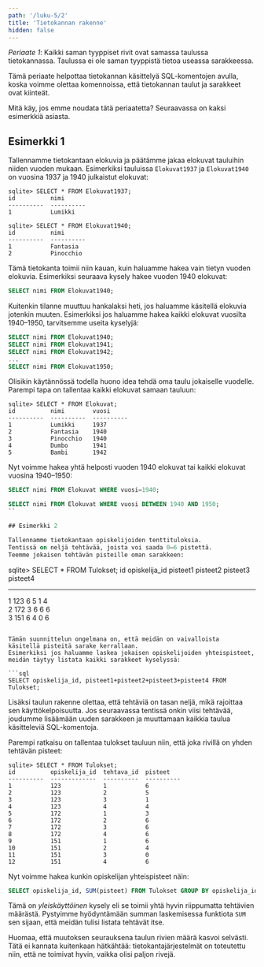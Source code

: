 ```yaml
---
path: '/luku-5/2'
title: 'Tietokannan rakenne'
hidden: false
---
```


*Periaate 1*:
Kaikki saman tyyppiset rivit ovat samassa
taulussa tietokannassa.
Taulussa ei ole saman tyyppistä tietoa
useassa sarakkeessa.

Tämä periaate helpottaa tietokannan käsittelyä
SQL-komentojen avulla,
koska voimme olettaa komennoissa,
että tietokannan taulut ja sarakkeet ovat kiinteät.

Mitä käy, jos emme noudata tätä periaatetta?
Seuraavassa on kaksi esimerkkiä asiasta.

## Esimerkki 1

Tallennamme tietokantaan elokuvia ja
päätämme jakaa elokuvat tauluihin niiden vuoden mukaan.
Esimerkiksi tauluissa `Elokuvat1937` ja `Elokuvat1940`
on vuosina 1937 ja 1940 julkaistut elokuvat:

```
sqlite> SELECT * FROM Elokuvat1937;
id          nimi      
----------  ----------
1           Lumikki         
```

```
sqlite> SELECT * FROM Elokuvat1940;
id          nimi      
----------  ----------
1           Fantasia
2           Pinocchio
```

Tämä tietokanta toimii niin kauan, kuin haluamme hakea
vain tietyn vuoden elokuvia.
Esimerkiksi seuraava kysely hakee vuoden 1940 elokuvat:

```sql
SELECT nimi FROM Elokuvat1940;
```

Kuitenkin tilanne muuttuu hankalaksi heti,
jos haluamme käsitellä elokuvia jotenkin muuten.
Esimerkiksi jos haluamme hakea kaikki elokuvat
vuosilta 1940–1950, tarvitsemme useita kyselyjä:

```sql
SELECT nimi FROM Elokuvat1940;
SELECT nimi FROM Elokuvat1941;
SELECT nimi FROM Elokuvat1942;
...
SELECT nimi FROM Elokuvat1950;
```

Olisikin käytännössä todella huono idea tehdä oma
taulu jokaiselle vuodelle.
Parempi tapa on tallentaa kaikki elokuvat samaan tauluun:

```
sqlite> SELECT * FROM Elokuvat;
id          nimi        vuosi     
----------  ----------  ----------
1           Lumikki     1937      
2           Fantasia    1940      
3           Pinocchio   1940      
4           Dumbo       1941      
5           Bambi       1942    
```

Nyt voimme hakea yhtä helposti vuoden 1940 elokuvat tai
kaikki elokuvat vuosina 1940–1950:

```sql
SELECT nimi FROM Elokuvat WHERE vuosi=1940;
```

```sql
SELECT nimi FROM Elokuvat WHERE vuosi BETWEEN 1940 AND 1950;
`` 

## Esimerkki 2

Tallennamme tietokantaan opiskelijoiden tenttituloksia.
Tentissä on neljä tehtävää, joista voi saada 0–6 pistettä.
Teemme jokaisen tehtävän pisteille oman sarakkeen:

```
sqlite> SELECT * FROM Tulokset;
id          opiskelija_id  pisteet1    pisteet2    pisteet3    pisteet4  
----------  -------------  ----------  ----------  ----------  ----------
1           123            6           5           1           4         
2           172            3           6           6           6         
3           151            6           4           0           6     
```

Tämän suunnittelun ongelmana on, että meidän on vaivalloista
käsitellä pisteitä sarake kerrallaan.
Esimerkiksi jos haluamme laskea jokaisen opiskelijoiden yhteispisteet,
meidän täytyy listata kaikki sarakkeet kyselyssä:

```sql
SELECT opiskelija_id, pisteet1+pisteet2+pisteet3+pisteet4 FROM Tulokset;
```

Lisäksi taulun rakenne olettaa, että tehtäviä on tasan neljä,
mikä rajoittaa sen käyttökelpoisuutta.
Jos seuraavassa tentissä onkin viisi tehtävää,
joudumme lisäämään uuden sarakkeen ja muuttamaan kaikkia
taulua käsitteleviä SQL-komentoja.

Parempi ratkaisu on tallentaa tulokset tauluun niin,
että joka rivillä on yhden tehtävän pisteet:

```
sqlite> SELECT * FROM Tulokset;
id          opiskelija_id  tehtava_id  pisteet   
----------  -------------  ----------  ----------
1           123            1           6         
2           123            2           5         
3           123            3           1         
4           123            4           4         
5           172            1           3         
6           172            2           6         
7           172            3           6         
8           172            4           6         
9           151            1           6         
10          151            2           4         
11          151            3           0         
12          151            4           6
```

Nyt voimme hakea kunkin opiskelijan yhteispisteet näin:

```sql
SELECT opiskelija_id, SUM(pisteet) FROM Tulokset GROUP BY opiskelija_id;
```

Tämä on _yleiskäyttöinen_ kysely eli se toimii yhtä hyvin
riippumatta tehtävien määrästä.
Pystyimme hyödyntämään summan laskemisessa funktiota `SUM`
sen sijaan, että meidän tulisi listata tehtävät itse.

Huomaa, että muutoksen seurauksena taulun rivien määrä kasvoi selvästi.
Tätä ei kannata kuitenkaan hätkähtää:
tietokantajärjestelmät on toteutettu niin,
että ne toimivat hyvin, vaikka olisi paljon rivejä.
